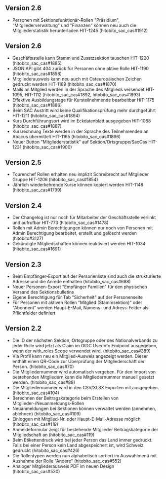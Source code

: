 ## Version 2.6

* Personen mit Sektionsfunktionär-Rollen "Präsidium", "Mitgliederverwaltung" und "Finanzen" können neu auch die Mitgliederstatistik herunterladen HIT-1245 (hitobito_sac_cas#1912)

## Version 2.6

* Geschäftsstelle kann Stamm und Zusatzsektion tauschen HIT-1220 (hitobito_sac_cas#1885)
* JSON:API gibt 404 zurück für Personen ohne aktive Rolle HIT-1190 (hitobito_sac_cas#1858)
* Mitgliederausweis kann neu auch mit Osteuropäischen Zeichen gedruckt werden HIT-1189 (hitobito_sac_cas#1870)
* Mails an Mitglied werden in der Sprache des Mitglieds versendet HIT-1095, HIT-1112 (hitobito_sac_cas#1892, hitobito_sac_cas#1893)
* Effektive Ausbildungstage für Kursteilnehmende bearbeitbar HIT-1175 (hitobito_sac_cas#1886)
* Beim SAC Austritt wird keine Qualifikationsprüfung mehr durchgeführt HIT-1211 (hitobito_sac_cas#1894)
* Kurs Durchführungsort wird im Eckdatenblatt ausgegeben HIT-1068 (hitobito_sac_cas#1887)
* Kursrechnung Texte werden in der Sprache des Teilnehmenden an Abacus übermittelt HIT-1165 (hitobito_sac_cas#1896)
* Neuer Button "Mitgliederstatistik" auf Sektion/Ortsgruppe/SacCas HIT-1231 (hitobito_sac_cas#1900)

## Version 2.5

* Tourenchef Rollen erhalten neu implizit Schreibrecht auf Mitglieder Gruppe HIT-1206 (hitobito_sac_cas#1854)
* Jährlich wiederkehrende Kurse können kopiert werden HIT-1148 (hitobito_sac_cas#1799)

## Version 2.4

* Der Changelog ist nur noch für Mitarbeiter der Geschäftsstelle verlinkt und aufrufbar HIT-773 (hitobito_sac_cas#1478)
* Rollen mit Admin Berechtigungen können nur noch von Personen mit Admin Berechtigung bearbeitet, erstellt und gelöscht werden (hitobito#3127)
* Gekündigte Mitgliedschaften können reaktiviert werden HIT-1034 (hitobito_sac_cas#1691)

## Version 2.3

* Beim Empfänger-Export auf der Personenliste sind auch die strukturierte Adresse und die Anrede enthalten (hitobito_sac_cas#688)
* Neuer Personen-Export "Empfänger Familien" für den physischen Versand des Sektionsbulletins
* Eigene Berechtigung für Tab "Sicherheit" auf der Personenseite
* Für Personen mit aktiven Rollen "Mitglied (Stammsektion)" oder "Abonnent" werden Haupt-E-Mail, Namens- und Adress-Felder als Pflichtfelder definiert

## Version 2.2

* Die ID der nächsten Sektion, Ortsgruppe oder des Nationalverbands zu jeder Rolle wird jetzt als Claim im OIDC Userinfo Endpoint ausgegeben, wenn der with_roles Scope verwendet wird. (hitobito_sac_cas#389)
* Via Profil kann neu ein Mitglied-Ausweis angezeigt werden. Dieser enthält einen QR-Code zur Überprüfung der Mitgliederschaft der Person. (hitobito_sac_cas#70)
* Die Mitgliedernummer wird automatisch vergeben. Für den Import von bestehenden Mitgliedern kann die Mitgliedernummer manuell gesetzt werden. (hitobito_sac_cas#89)
* Die Mitgliedernummer wird in den CSV/XLSX Exporten mit ausgegeben. (hitobito_sac_cas#104)
* Berechnen der Beitragskategorie beim Erstellen von Mitglieder-/Neuanmeldungs-Rollen
* Neuanmeldungen bei Sektionen können verwaltet werden (annehmen, ablehnen) (hitobito_sac_cas#109)
* Einloggen mit Mitglied-Nr. oder Haupt-E-Mail-Adresse möglich (hitobito_sac_cas#119)
* Anmeldeformular zeigt für bestehende Mitglieder Beitragskategorie der Mitgliedschaft an (hitobito_sac_cas#119)
* Beim Etikettendruck wird bei jeder Person das Land immer gedruckt. Falls bei einer Person kein Land abgespeichert ist, wird Schweiz gedruckt (hitobito_sac_cas#426)
* Die Rollentypen werden nun alphabetisch sortiert im Auswahlmenü mit Ausnahme der Rolle "Andere" (hitobito_sac_cas#552)
* Analoger Mitgliederausweis PDF im neuen Design (hitobito_sac_cas#530)
